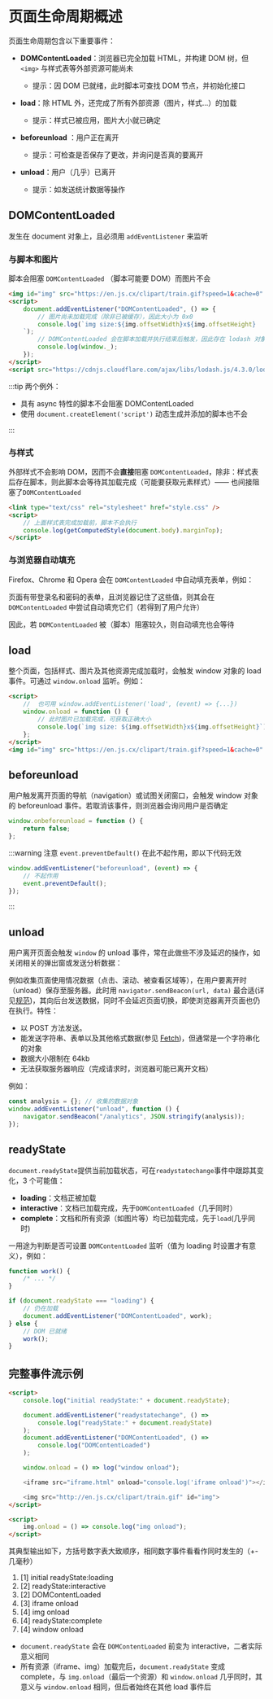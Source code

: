 # 页面生命周期概述

页面生命周期包含以下重要事件：

- **DOMContentLoaded**：浏览器已完全加载 HTML，并构建 DOM 树，但 `<img>` 与样式表等外部资源可能尚未

  - 提示：因 DOM 已就绪，此时脚本可查找 DOM 节点，并初始化接口

- **load**：除 HTML 外，还完成了所有外部资源（图片，样式...）的加载

  - 提示：样式已被应用，图片大小就已确定

- **beforeunload** ：用户正在离开

  - 提示：可检查是否保存了更改，并询问是否真的要离开

- **unload**：用户（几乎）已离开

  - 提示：如发送统计数据等操作

## DOMContentLoaded

发生在 document 对象上，且必须用 `addEventListener` 来监听

### 与脚本和图片

脚本会阻塞 `DOMContentLoaded` （脚本可能要 DOM）而图片不会

```html
<img id="img" src="https://en.js.cx/clipart/train.gif?speed=1&cache=0" />
<script>
	document.addEventListener("DOMContentLoaded", () => {
		// 图片尚未加载完成（除非已被缓存），因此大小为 0x0
		console.log(`img size:${img.offsetWidth}x${img.offsetHeight}
    `);
		// DOMContentLoaded 会在脚本加载并执行结束后触发，因此存在 lodash 对象
		console.log(window._);
	});
</script>
<script src="https://cdnjs.cloudflare.com/ajax/libs/lodash.js/4.3.0/lodash.js"></script>
```

:::tip 两个例外：

- 具有 async 特性的脚本不会阻塞 DOMContentLoaded
- 使用 `document.createElement('script')` 动态生成并添加的脚本也不会

:::

### 与样式

外部样式不会影响 DOM，因而不会**直接**阻塞 `DOMContentLoaded`，除非：样式表后存在脚本，则此脚本会等待其加载完成（可能要获取元素样式）—— 也间接阻塞了`DOMContentLoaded`

```html
<link type="text/css" rel="stylesheet" href="style.css" />
<script>
	// 上面样式表完成加载前，脚本不会执行
	console.log(getComputedStyle(document.body).marginTop);
</script>
```

### 与浏览器自动填充

Firefox、Chrome 和 Opera 会在 `DOMContentLoaded` 中自动填充表单，例如：

页面有带登录名和密码的表单，且浏览器记住了这些值，则其会在`DOMContentLoaded` 中尝试自动填充它们（若得到了用户允许）

因此，若 `DOMContentLoaded` 被（脚本）阻塞较久，则自动填充也会等待

## load

整个页面，包括样式、图片及其他资源完成加载时，会触发 window 对象的 load 事件。可通过 `window.onload` 监听。例如：

```html
<script>
	//  也可用 window.addEventListener('load', (event) => {...})
	window.onload = function () {
		// 此时图片已加载完成，可获取正确大小
		console.log(`img size: ${img.offsetWidth}x${img.offsetHeight}`);
	};
</script>
<img id="img" src="https://en.js.cx/clipart/train.gif?speed=1&cache=0" />
```

## beforeunload

用户触发离开页面的导航（navigation）或试图关闭窗口，会触发 window 对象的 beforeunload 事件。若取消该事件，则浏览器会询问用户是否确定

```js
window.onbeforeunload = function () {
	return false;
};
```

:::warning 注意
`event.preventDefault()` 在此不起作用，即以下代码无效

```js
window.addEventListener("beforeunload", (event) => {
	// 不起作用
	event.preventDefault();
});
```

:::

## unload

用户离开页面会触发 `window` 的 unload 事件，常在此做些不涉及延迟的操作，如关闭相关的弹出窗或发送分析数据：

例如收集页面使用情况数据（点击、滚动、被查看区域等），在用户要离开时（unload）保存至服务器。此时用 `navigator.sendBeacon(url, data)` 最合适(详见[规范](https://w3c.github.io/beacon/))，其向后台发送数据，同时不会延迟页面切换，即使浏览器离开页面也仍在执行。特性：

- 以 POST 方法发送。
- 能发送字符串、表单以及其他格式数据(参见 [Fetch](https://zh.javascript.info/fetch))，但通常是一个字符串化的对象
- 数据大小限制在 64kb
- 无法获取服务器响应（完成请求时，浏览器可能已离开文档）
<!-- - 拥有 keep-alive 标志（在 `fetch` 中为通用网络请求执行此类“离开页面后”的请求。参见 [Fetch](https://zh.javascript.info/fetch)章节） -->

例如：

```js
const analysis = {}; // 收集的数据对象
window.addEventListener("unload", function () {
	navigator.sendBeacon("/analytics", JSON.stringify(analysis));
});
```

## readyState

`document.readyState`提供当前加载状态，可在`readystatechange`事件中跟踪其变化，3 个可能值：

- **loading**：文档正被加载
- **interactive**：文档已加载完成，先于`DOMContentLoaded`（几乎同时）
- **complete**：文档和所有资源（如图片等）均已加载完成，先于`load`(几乎同时)

一用途为判断是否可设置 `DOMContentLoaded` 监听（值为 loading 时设置才有意义），例如：

```js
function work() {
	/* ... */
}

if (document.readyState === "loading") {
	// 仍在加载
	document.addEventListener("DOMContentLoaded", work);
} else {
	// DOM 已就绪
	work();
}
```

## 完整事件流示例

```html
<script>
	console.log("initial readyState:" + document.readyState);

	document.addEventListener("readystatechange", () =>
		console.log("readyState:" + document.readyState)
	);
	document.addEventListener("DOMContentLoaded", () =>
		console.log("DOMContentLoaded")
	);

	window.onload = () => log("window onload");

	<iframe src="iframe.html" onload="console.log('iframe onload')"></iframe>;

	<img src="http://en.js.cx/clipart/train.gif" id="img">
</script>

<script>
	img.onload = () => console.log("img onload");
</script>
```

其典型输出如下，方括号数字表大致顺序，相同数字事件看看作同时发生的（+-几毫秒）

1. [1] initial readyState:loading
2. [2] readyState:interactive
3. [2] DOMContentLoaded
4. [3] iframe onload
5. [4] img onload
6. [4] readyState:complete
7. [4] window onload

- `document.readyState` 会在 `DOMContentLoaded` 前变为 interactive，二者实际意义相同
- 所有资源（iframe、img）加载完后，`document.readyState` 变成 complete，与 `img.onload`（最后一个资源）和 `window.onload` 几乎同时，其意义与 `window.onload` 相同，但后者始终在其他 load 事件后

